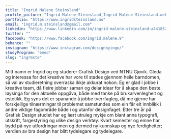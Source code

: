 ```yaml
---
title: "Ingrid Malene Steinsland"
profile_picture: "Ingrid Malene Steinsland_Ingrid Malene Steinsland.webp"
portfolio: "https://www.ingridsteinsland.no"
email: "ingrid.m.steinsland@gmail.com"
linkedin: "https://www.linkedin.com/in/ingrid-malene-steinsland-a44185258/"
twitter: ""
facebook: "https://www.facebook.com/ingrid.malene.9"
behance: ""
instagram: "https://www.instagram.com/designbyingo/"
studyProgram: "bmed"
slug: "ingrmste"
---
```


Mitt namn er Ingrid og eg studerer Grafisk Design ved NTNU Gjøvik. Gleda og interessa for det kreative har vore til stades gjennom heile barndomen, så val av studieretning overraska ikkje akkurat nokon. 
Eg er glad i jobbe i kreative team, då fleire jobbar saman og delar idear for å skape den beste løysinga for den aktuelle oppgåva, både med tanke på brukarvenlegheit og estetikk. Eg syns det er spanande å jobbe tverrfagleg, då me gjerne har forskjellige tilnærmingar til problemet samstundes som ein får eit innblikk i andre viktige fagområde både i og utanfor designfaget.
Etter tre år på Grafisk Design studiet har eg lært utruleg mykje om blant anna typografi, utskrift, fargestyring og ulike design verktøy. Kvart semester og emne har bydd på nye utfordringar men og dermed ny kunnskap og nye ferdigheiter; verdien av bra design har blitt tydelegare og tydelegare.
